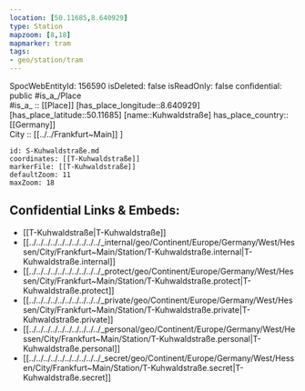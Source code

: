 ```yaml
---
location: [50.11685,8.640929] 
type: Station 
mapzoom: [8,18] 
mapmarker: tram 
tags:
- geo/station/tram
---
```

SpocWebEntityId: 156590
isDeleted: false
isReadOnly: false
confidential: public
#is_a_/Place  
#is_a_ :: [[Place]] 
[has_place_longitude::8.640929] 
[has_place_latitude::50.11685] 
[name::Kuhwaldstraße] 
has_place_country:: [[Germany]]  
City :: [[../../Frankfurt~Main]] ] 


```leaflet
id: S-Kuhwaldstraße.md
coordinates: [[T-Kuhwaldstraße]] 
markerFile: [[T-Kuhwaldstraße]] 
defaultZoom: 11 
maxZoom: 18
```


## Confidential Links & Embeds: 
- [[T-Kuhwaldstraße|T-Kuhwaldstraße]] 
- [[../../../../../../../../../../_internal/geo/Continent/Europe/Germany/West/Hessen/City/Frankfurt~Main/Station/T-Kuhwaldstraße.internal|T-Kuhwaldstraße.internal]] 
- [[../../../../../../../../../../_protect/geo/Continent/Europe/Germany/West/Hessen/City/Frankfurt~Main/Station/T-Kuhwaldstraße.protect|T-Kuhwaldstraße.protect]] 
- [[../../../../../../../../../../_private/geo/Continent/Europe/Germany/West/Hessen/City/Frankfurt~Main/Station/T-Kuhwaldstraße.private|T-Kuhwaldstraße.private]] 
- [[../../../../../../../../../../_personal/geo/Continent/Europe/Germany/West/Hessen/City/Frankfurt~Main/Station/T-Kuhwaldstraße.personal|T-Kuhwaldstraße.personal]] 
- [[../../../../../../../../../../_secret/geo/Continent/Europe/Germany/West/Hessen/City/Frankfurt~Main/Station/T-Kuhwaldstraße.secret|T-Kuhwaldstraße.secret]] 
